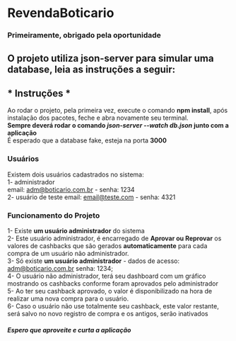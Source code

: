 # RevendaBoticario

### Primeiramente, obrigado pela oportunidade

## O projeto utiliza json-server para simular uma database, leia as instruções a seguir:  

## * Instruções *
  Ao rodar o projeto, pela primeira vez, execute o comando **npm install**, após instalação dos pacotes, feche e abra novamente seu terminal.  
  **Sempre deverá rodar o comando *json-server --watch db.json* junto com a aplicação**  
  É esperado que a database fake, esteja na porta **3000**  
  
  ### Usuários
  Existem dois usuários cadastrados no sistema:  
  1- administrador  
      email: adm@boticario.com.br - senha: 1234  
  2- usuário de teste
      email: email@teste.com - senha: 4321  
  
### Funcionamento do Projeto
 1- Existe **um usuário administrador** do sistema  
 2- Este usuário administrador, é encarregado de **Aprovar ou Reprovar** os valores de cashbacks que são gerados **automaticamente** para cada compra de um usuário não administrador.  
 3- Só existe **um usuário administrador** - dados de acesso: adm@boticario.com.br senha: 1234;  
 4- O usuário não administrador, terá seu dashboard com um gráfico mostrando os cashbacks conforme foram aprovados pelo administrador  
 5- Ao ter seu cashback aprovado, o valor é disponibilizado na hora de realizar uma nova compra para o usuário.  
 6- Caso o usuário não use totalmente seu cashback, este valor restante, será salvo no novo registro de compra e os antigos, serão inativados  

##### Espero que aproveite e curta a aplicação
